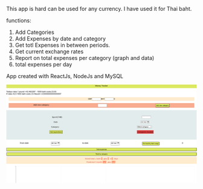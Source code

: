 This app is hard can be used for any currency. I have used it for Thai baht. 

functions:
1. Add Categories
2. Add Expenses by date and category
3. Get totl Expenses in between periods.
4. Get current exchange rates
5. Report on total expenses per category (graph and data)
6. total expenses per day

App created with ReactJs, NodeJs and MySQL

![alt text](MoneyTracker.png)
